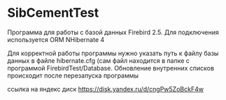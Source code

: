 # SibCementTest
Программа для работы с базой данных Firebird 2.5. Для подключения используется ORM NHibernate 4

Для корректной работы программы нужно указать путь к файлу базы данных в файле hibernate.cfg (сам файл находится в папке
с программой FirebirdTest/Database. Обновление внутренних списков происходит после перезапуска программы

ссылка на яндекс диск
https://disk.yandex.ru/d/cngPw5ZoBckF4w
